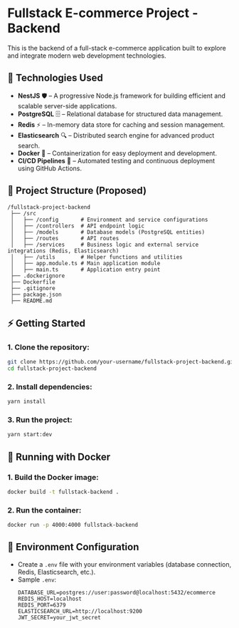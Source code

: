 # Fullstack E-commerce Project - Backend

This is the backend of a full-stack e-commerce application built to explore and integrate modern web development technologies.

## 🚀 Technologies Used
- **NestJS** 🛡️ – A progressive Node.js framework for building efficient and scalable server-side applications.
- **PostgreSQL** 🗄️ – Relational database for structured data management.
- **Redis** ⚡ – In-memory data store for caching and session management.
- **Elasticsearch** 🔍 – Distributed search engine for advanced product search.
- **Docker** 🐳 – Containerization for easy deployment and development.
- **CI/CD Pipelines** 🔄 – Automated testing and continuous deployment using GitHub Actions.

## 📂 Project Structure (Proposed)
```
/fullstack-project-backend
 ├── /src
 │   ├── /config       # Environment and service configurations
 │   ├── /controllers  # API endpoint logic
 │   ├── /models       # Database models (PostgreSQL entities)
 │   ├── /routes       # API routes
 │   ├── /services     # Business logic and external service integrations (Redis, Elasticsearch)
 │   ├── /utils        # Helper functions and utilities
 │   ├── app.module.ts # Main application module
 │   ├── main.ts       # Application entry point
 ├── .dockerignore
 ├── Dockerfile
 ├── .gitignore
 ├── package.json
 ├── README.md
```

## ⚡ Getting Started

### 1. Clone the repository:
```bash
git clone https://github.com/your-username/fullstack-project-backend.git
cd fullstack-project-backend
```

### 2. Install dependencies:
```bash
yarn install
```

### 3. Run the project:
```bash
yarn start:dev
```

## 🐳 Running with Docker

### 1. Build the Docker image:
```bash
docker build -t fullstack-backend .
```

### 2. Run the container:
```bash
docker run -p 4000:4000 fullstack-backend
```

## 🔧 Environment Configuration

- Create a `.env` file with your environment variables (database connection, Redis, Elasticsearch, etc.).
- Sample `.env`:
  ```env
  DATABASE_URL=postgres://user:password@localhost:5432/ecommerce
  REDIS_HOST=localhost
  REDIS_PORT=6379
  ELASTICSEARCH_URL=http://localhost:9200
  JWT_SECRET=your_jwt_secret
  ```